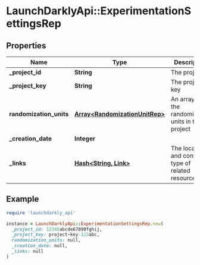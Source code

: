 # LaunchDarklyApi::ExperimentationSettingsRep

## Properties

| Name | Type | Description | Notes |
| ---- | ---- | ----------- | ----- |
| **_project_id** | **String** | The project ID | [optional] |
| **_project_key** | **String** | The project key | [optional] |
| **randomization_units** | [**Array&lt;RandomizationUnitRep&gt;**](RandomizationUnitRep.md) | An array of the randomization units in this project | [optional] |
| **_creation_date** | **Integer** |  | [optional] |
| **_links** | [**Hash&lt;String, Link&gt;**](Link.md) | The location and content type of related resources | [optional] |

## Example

```ruby
require 'launchdarkly_api'

instance = LaunchDarklyApi::ExperimentationSettingsRep.new(
  _project_id: 12345abcde67890fghij,
  _project_key: project-key-123abc,
  randomization_units: null,
  _creation_date: null,
  _links: null
)
```


